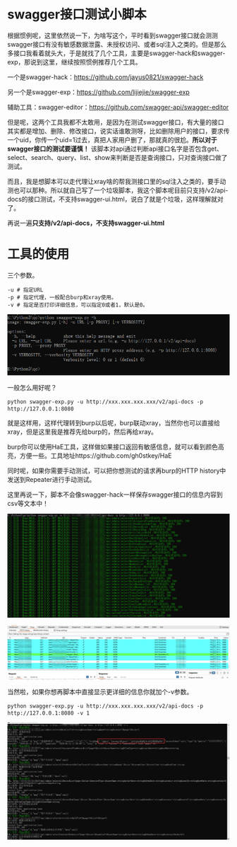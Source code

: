 # swagger接口测试小脚本

根据惯例呢，这里依然说一下，为啥写这个，平时看到swagger接口就会测测swagger接口有没有敏感数据泄露、未授权访问、或者sql注入之类的。但是那么多接口我看着就头大，于是就找了几个工具，主要是swagger-hack和swagger-exp，那说到这里，继续按照惯例推荐几个工具。

一个是swagger-hack：https://github.com/jayus0821/swagger-hack

另一个是swagger-exp：https://github.com/lijiejie/swagger-exp

辅助工具：swagger-editor：https://github.com/swagger-api/swagger-editor

但是呢，这两个工具我都不太敢用，是因为在测试swagger接口，有大量的接口其实都是增加、删除、修改接口，说实话谁敢测呀，比如删除用户的接口，要求传一个uid，你传一个uid=1过去，真把人家用户删了，那就真的很尬。**所以对于swagger接口的测试要谨慎！** 该脚本对api通过判断api接口名字是否包含get、select、search、query、list、show来判断是否是查询接口，只对查询接口做了测试。

而且，我是想脚本可以走代理让xray啥的帮我测接口里的sql注入之类的，要手动测也可以那种。所以就自己写了一个垃圾脚本，我这个脚本呢目前只支持/v2/api-docs的接口测试，不支持swagger-ui.html，说白了就是个垃圾，这样理解就对了。

再说一遍**只支持/v2/api-docs，不支持swagger-ui.html**

# 工具的使用

三个参数。

```
-u # 指定URL
-p # 指定代理，一般配合burp和xray使用。
-v # 指定是否打印详细信息，可以指定0或者1，默认是0。
```

![1680165500901](images/1680165500901.png)

一般怎么用好呢？

```
python swagger-exp.py -u http://xxx.xxx.xxx.xxx/v2/api-docs -p http://127.0.0.1:8080
```

就是这样用，这样代理转到burp以后呢，burp联动xray，当然你也可以直接给xray，但是这里我是推荐先给burp的，然后再给xray。

burp你可以使用HaE工具，这样做如果接口返回有敏感信息，就可以看到颜色高亮，方便一些。工具地址https://github.com/gh0stkey/HaE

同时呢，如果你需要手动测试，可以把你想测试的请求再burp的HTTP history中发送到Repeater进行手动测试。

这里再说一下，脚本不会像swagger-hack一样保存swagger接口的信息内容到csv等文本中！

![1680164449597](images/1680164449597.png)

![1680165825426](images/1680165825426.png)



当然啦，如果你想再脚本中直接显示更详细的信息你就加个-v参数。

```
python swagger-exp.py -u http://xxx.xxx.xxx.xxx/v2/api-docs -p http://127.0.0.1:8080 -v 1
```

![1680164361337](images/1680164361337.png)

